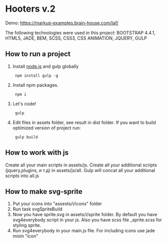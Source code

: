 # Hooters v.2

Demo: https://markup-examples.brain-house.com/laf/

The following technologies were used in this project:
BOOTSTRAP 4.4.1, HTML5, JADE, BEM, SCSS, CSS3, CSS ANIMATION, JQUERY, GULP

## How to run a project
1. Install [node.js](https://nodejs.org/) and gulp globally

		npm install gulp -g

2. Install npm packages.

		npm i
		
3. Let's code!

		gulp

4. Edit files in assets folder, see result in dist folder. If you want to build optimized version of project run:

		gulp build

## How to work with js

Create all your main scripts in assets/js. Create all your additional scripts (jquery,plugins, и т.д) in assets/js/all. Gulp will concat all your additional scripts into all.js

## How to make svg-sprite

1. Put your icons into "assests/i/icons" folder
3. Run task svgSpriteBuild
4. Now you have sprite.svg in assets/i/sprite folder. By default you have svg4everybody script in your js. Also you have scss file _sprite.scss for styling sprite.
5. Run svg4everybody in your main.js file. For including icons use jade mixin "icon"
